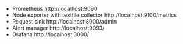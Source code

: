 * Prometheus http://localhost:9090
* Node exporter with textfile collector http://localhost:9100/metrics
* Request sink http://localhost:8000/admin
* Alert manager http://localhost:9093/
* Grafana http://localhost:3000/
